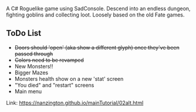 A C# Roguelike game using SadConsole.
Descend into an endless dungeon, fighting goblins and collecting loot.
Loosely based on the old Fate games.

ToDo List
-
- ~~Doors should 'open' (aka show a different glyph) once they've been passed through~~
- ~~Colors need to be revamped~~
- New Monsters!!
- Bigger Mazes
- Monsters health show on a new 'stat' screen
- "You died" and "restart" screens
- Main menu

Link: https://nanzington.github.io/mainTutorial/02alt.html

